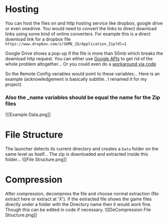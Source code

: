 # Hosting
You can host the files on and http hosting service like dropbox, google drive or even onedrive. You would need to convert the links to direct download links using some kind of online converters. 
For example this is a direct download link for a dropbox file `https://www.dropbox.com/s/SOME_ID/Application_Zip?dl=1`

Google Drive shows a pop-up if the file is more than 50mb which breaks the download http request. You can either use [Google APIs](https://bytesbin.com/skip-google-drive-virus-scan-warning-large-files/) to get rid of the whole problem altogether... Or you could even do a [workaround via code](https://stackoverflow.com/a/44402826)

So the Remote Config variables would point to these variables... Here is an example (acknowledgement is basically subtitle.. I renamed it for my project)

### Also the \_name variables should be equal the name for the Zip files
![[Example Data.png]]

# File Structure
The launcher detects its current directory and creates a `Data` folder on the same level as itself... The zip is downloaded and extracted inside this folder... 
![[File Structure.png]]

# Compression
After compression, decompress the file and choose normal extraction (No extract here or extract at 'X'). If the extracted file shows the game files directly under a folder with the Directory name then it would work fine. Though this can be edited in code if necessary.
![[DeCompression File Structure.png]]